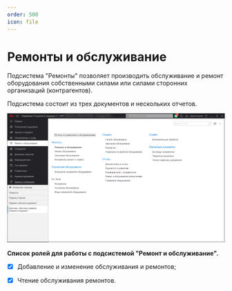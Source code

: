 ```yaml
---
order: 500
icon: file
---
```


# Ремонты и обслуживание

Подсистема "Ремонты" позволяет производить обслуживание и ремонт оборудования собственными силами или силами сторонних организаций (контрагентов).

Подсистема состоит из трех документов и нескольких отчетов.

![01_РемонтыИОбслуживание](static/01_РемонтыИОбслуживание.png)

**Список ролей для работы с подсистемой "Ремонт и обслуживание".**
* [x] Добавление и изменение обслуживания и ремонтов;
* [x] Чтение обслуживания ремонтов.


